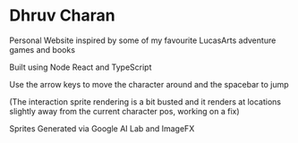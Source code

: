 # Dhruv Charan

Personal Website inspired by some of my favourite LucasArts adventure games and books

Built using Node React and TypeScript

Use the arrow keys to move the character around and the spacebar to jump

(The interaction sprite rendering is a bit busted and it renders at locations slightly away from the current character pos, working on a fix)


Sprites Generated via Google AI Lab and ImageFX
